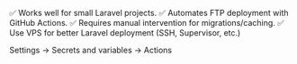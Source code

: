 ✅ Works well for small Laravel projects.
✅ Automates FTP deployment with GitHub Actions.
✅ Requires manual intervention for migrations/caching.
✅ Use VPS for better Laravel deployment (SSH, Supervisor, etc.)


Settings → Secrets and variables → Actions

